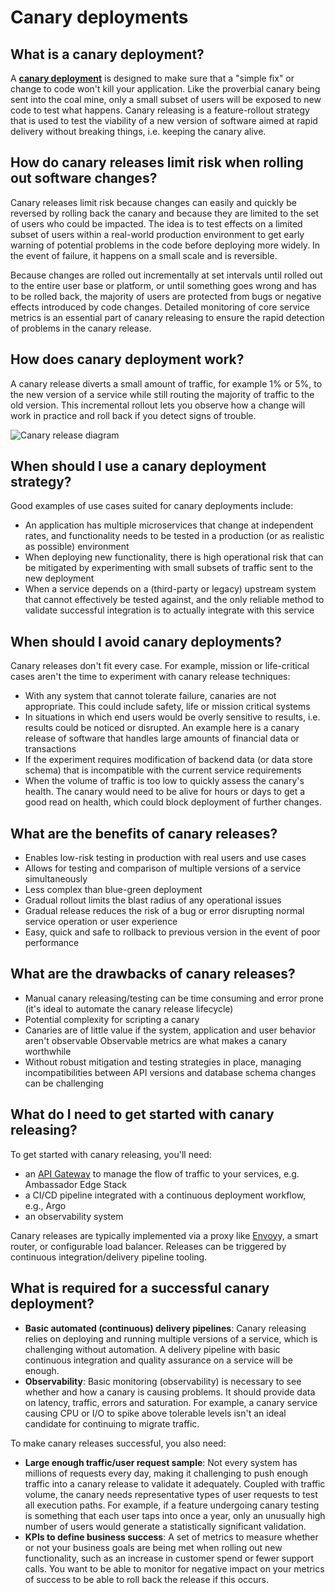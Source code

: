 # Canary deployments


## What is a canary deployment?

A **[canary deployment](https://www.getambassador.io/docs/edge-stack/latest/topics/using/canary/)** is designed to make sure that a "simple fix" or change to code won't kill your application. Like the proverbial canary being sent into the coal mine, only a small subset of users will be exposed to new code to test what happens. Canary releasing is a feature-rollout strategy that is used to test the viability of a new version of software aimed at rapid delivery without breaking things, i.e. keeping the canary alive.

## How do canary releases limit risk when rolling out software changes?

Canary releases limit risk because changes can easily and quickly be reversed by rolling back the canary and because they are limited to the set of users who could be impacted. The idea is to test effects on a limited subset of users within a real-world production environment to get early warning of potential problems in the code before deploying more widely. In the event of failure, it happens on a small scale and is reversible. 

Because changes are rolled out incrementally at set intervals until rolled out to the entire user base or platform, or until something goes wrong and has to be rolled back, the majority of users are protected from bugs or negative effects introduced by code changes. Detailed monitoring of core service metrics is an essential part of canary releasing to ensure the rapid detection of problems in the canary release.

## How does canary deployment work?

A canary release diverts a small amount of traffic, for example 1% or 5%, to the new version of a service while still routing the majority of traffic to the old version. This incremental rollout lets you observe how a change will work in practice and roll back if you detect signs of trouble. 

![Canary release diagram](../../images/canary.png)

## When should I use a canary deployment strategy?

Good examples of use cases suited for canary deployments include:

*   An application has multiple microservices that change at independent rates, and functionality needs to be tested in a production (or as realistic as possible) environment 
*   When deploying new functionality, there is high operational risk that can be mitigated by experimenting with small subsets of traffic sent to the new deployment
*   When a service depends on a (third-party or legacy) upstream system that cannot effectively be tested against, and the only reliable method to validate successful integration is to actually integrate with this service

## When should I avoid canary deployments?

Canary releases don't fit every case. For example, mission or life-critical cases aren't the time to experiment with canary release techniques:

*   With any system that cannot tolerate failure, canaries are not appropriate. This could include safety, life or mission critical systems
*   In situations in which end users would be overly sensitive to results, i.e. results could be noticed or disrupted. An example here is a canary release of software that handles large amounts of financial data or transactions
*   If the experiment requires modification of backend data (or data store schema) that is incompatible with the current service requirements
*   When the volume of traffic is too low to quickly assess the canary's health. The canary would need to be alive for hours or days to get a good read on health, which could block deployment of further changes.

## What are the benefits of canary releases?

*   Enables low-risk testing in production with real users and use cases 
*   Allows for testing and comparison of multiple versions of a service simultaneously 
*   Less complex than blue-green deployment 
*   Gradual rollout limits the blast radius of any operational issues
*   Gradual release reduces the risk of a bug or error disrupting normal service operation or user experience
*   Easy, quick and safe to rollback to previous version in the event of poor performance

## What are the drawbacks of canary releases?

*   Manual canary releasing/testing can be time consuming and error prone (it's ideal to automate the canary release lifecycle)
*   Potential complexity for scripting a canary
*   Canaries are of little value if the system, application and user behavior aren't observable Observable metrics are what makes a canary worthwhile
*   Without robust mitigation and testing strategies in place, managing incompatibilities between API versions and database schema changes can be challenging

## What do I need to get started with canary releasing?

To get started with canary releasing, you'll need:

*   an [API Gateway](https://www.getambassador.io/docs/edge-stack/latest/topics/install/install-ambassador-oss/#the-ambassador-api-gateway) to manage the flow of traffic to your services, e.g. Ambassador Edge Stack
*   a CI/CD pipeline integrated with a continuous deployment workflow, e.g., Argo
*   an observability system

Canary releases are typically implemented via a proxy like [Envoy](https://www.envoyproxy.io/)y, a smart router, or configurable load balancer. Releases can be triggered by continuous integration/delivery pipeline tooling. 

## What is required for a successful canary deployment?

*   **Basic automated (continuous) delivery pipelines**: Canary releasing relies on deploying and running multiple versions of a service, which is challenging without automation. A delivery pipeline with basic continuous integration and quality assurance on a service will be enough.
*   **Observability**: Basic monitoring (observability) is necessary to see whether and how a canary is causing problems. It should provide data on latency, traffic, errors and saturation. For example, a canary service causing CPU or I/O to spike above tolerable levels isn't an ideal candidate for continuing to migrate traffic. 

To make canary releases successful, you also need: 

*   **Large enough traffic/user request sample**: Not every system has millions of requests every day, making it challenging to push enough traffic into a canary release to validate it adequately. Coupled with traffic volume, the canary needs representative types of user requests to test all execution paths. For example, if a feature undergoing canary testing is something that each user taps into once a year, only an unusually high number of users would generate a statistically significant validation. 
*   **KPIs to define business success**: A set of metrics to measure whether or not your business goals are being met when rolling out new functionality, such as an increase in customer spend or fewer support calls. You want to be able to monitor for negative impact on your metrics of success to be able to roll back the release if this occurs.